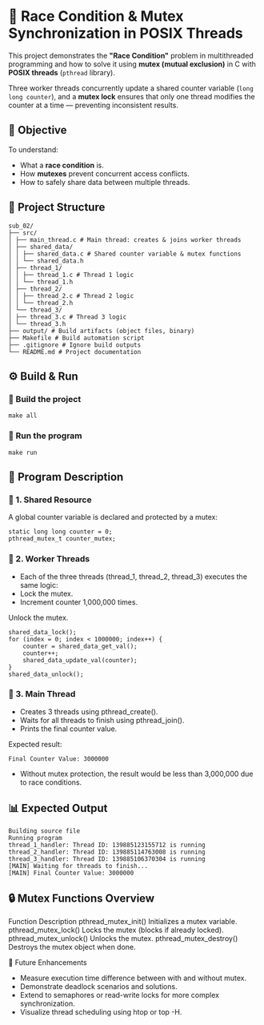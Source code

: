 # 🧮 Race Condition & Mutex Synchronization in POSIX Threads

This project demonstrates the **"Race Condition"** problem in multithreaded programming and how to solve it using **mutex (mutual exclusion)** in C with **POSIX threads** (`pthread` library).

Three worker threads concurrently update a shared counter variable (`long long counter`), and a **mutex lock** ensures that only one thread modifies the counter at a time — preventing inconsistent results.

## 🧩 Objective

To understand:
- What a **race condition** is.
- How **mutexes** prevent concurrent access conflicts.
- How to safely share data between multiple threads.

## 📁 Project Structure

```
sub_02/
├── src/
│ ├── main_thread.c # Main thread: creates & joins worker threads
│ ├── shared_data/
│ │ ├── shared_data.c # Shared counter variable & mutex functions
│ │ └── shared_data.h
│ ├── thread_1/
│ │ ├── thread_1.c # Thread 1 logic
│ │ └── thread_1.h
│ ├── thread_2/
│ │ ├── thread_2.c # Thread 2 logic
│ │ └── thread_2.h
│ └── thread_3/
│ ├── thread_3.c # Thread 3 logic
│ └── thread_3.h
├── output/ # Build artifacts (object files, binary)
├── Makefile # Build automation script
├── .gitignore # Ignore build outputs
└── README.md # Project documentation
```

## ⚙️ Build & Run

### 🔹 Build the project
```
make all
```

### 🔹 Run the program
```
make run
```

## 🧠 Program Description
### 🔸 1. Shared Resource

A global counter variable is declared and protected by a mutex:

```
static long long counter = 0;
pthread_mutex_t counter_mutex;
```

### 🔸 2. Worker Threads

- Each of the three threads (thread_1, thread_2, thread_3) executes the same logic:
- Lock the mutex.
- Increment counter 1,000,000 times.

Unlock the mutex.
```
shared_data_lock();
for (index = 0; index < 1000000; index++) {
    counter = shared_data_get_val();
    counter++;
    shared_data_update_val(counter);
}
shared_data_unlock();
```

### 🔸 3. Main Thread

- Creates 3 threads using pthread_create().
- Waits for all threads to finish using pthread_join().
- Prints the final counter value.

Expected result:

```
Final Counter Value: 3000000
```

- Without mutex protection, the result would be less than 3,000,000 due to race conditions.

## 📊 Expected Output
```
Building source file
Running program
thread_1_handler: Thread ID: 139885123155712 is running
thread_2_handler: Thread ID: 139885114763008 is running
thread_3_handler: Thread ID: 139885106370304 is running
[MAIN] Waiting for threads to finish...
[MAIN] Final Counter Value: 3000000
```

## 🔒 Mutex Functions Overview
Function	Description
pthread_mutex_init()	Initializes a mutex variable.
pthread_mutex_lock()	Locks the mutex (blocks if already locked).
pthread_mutex_unlock()	Unlocks the mutex.
pthread_mutex_destroy()	Destroys the mutex object when done.

🚀 Future Enhancements
- Measure execution time difference between with and without mutex.
- Demonstrate deadlock scenarios and solutions.
- Extend to semaphores or read-write locks for more complex synchronization.
- Visualize thread scheduling using htop or top -H.
